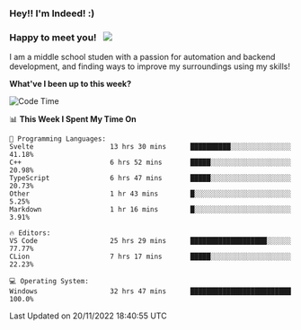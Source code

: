 ### Hey!! I'm Indeed! :) 

### Happy to meet you! &nbsp; ![](https://visitor-badge.glitch.me/badge?page_id=Indeedornot.Indeedornot)

I am a middle school studen with a passion for automation and backend development, and finding ways to improve my surroundings using my skills!

**What've I been up to this week?** 

<!--START_SECTION:waka-->
![Code Time](http://img.shields.io/badge/Code%20Time-657%20hrs%2029%20mins-blue)

📊 **This Week I Spent My Time On** 

```text
💬 Programming Languages: 
Svelte                   13 hrs 30 mins      ██████████░░░░░░░░░░░░░░░   41.18% 
C++                      6 hrs 52 mins       █████░░░░░░░░░░░░░░░░░░░░   20.98% 
TypeScript               6 hrs 47 mins       █████░░░░░░░░░░░░░░░░░░░░   20.73% 
Other                    1 hr 43 mins        █░░░░░░░░░░░░░░░░░░░░░░░░   5.25% 
Markdown                 1 hr 16 mins        █░░░░░░░░░░░░░░░░░░░░░░░░   3.91%

🔥 Editors: 
VS Code                  25 hrs 29 mins      ███████████████████░░░░░░   77.77% 
CLion                    7 hrs 17 mins       █████░░░░░░░░░░░░░░░░░░░░   22.23%

💻 Operating System: 
Windows                  32 hrs 47 mins      █████████████████████████   100.0%

```


 Last Updated on 20/11/2022 18:40:55 UTC
<!--END_SECTION:waka-->

